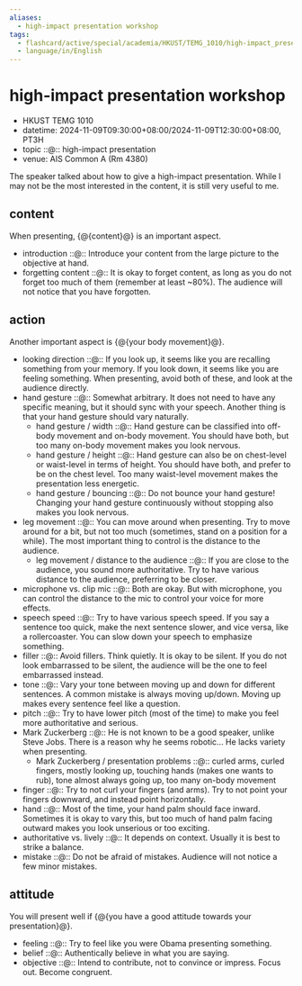 ```yaml
---
aliases:
  - high-impact presentation workshop
tags:
  - flashcard/active/special/academia/HKUST/TEMG_1010/high-impact_presentation_workshop
  - language/in/English
---
```


# high-impact presentation workshop

- HKUST TEMG 1010
- datetime: 2024-11-09T09:30:00+08:00/2024-11-09T12:30:00+08:00, PT3H
- topic ::@:: high-impact presentation
- venue: AIS Common A (Rm 4380)

The speaker talked about how to give a high-impact presentation. While I may not be the most interested in the content, it is still very useful to me.

## content

When presenting, {@{content}@} is an important aspect.

- introduction ::@:: Introduce your content from the large picture to the objective at hand.
- forgetting content ::@:: It is okay to forget content, as long as you do not forget too much of them (remember at least ~80%). The audience will not notice that you have forgotten.

## action

Another important aspect is {@{your body movement}@}.

- looking direction ::@:: If you look up, it seems like you are recalling something from your memory. If you look down, it seems like you are feeling something. When presenting, avoid both of these, and look at the audience directly.
- hand gesture ::@:: Somewhat arbitrary. It does not need to have any specific meaning, but it should sync with your speech. Another thing is that your hand gesture should vary naturally.
  - hand gesture / width ::@:: Hand gesture can be classified into off-body movement and on-body movement. You should have both, but too many on-body movement makes you look nervous.
  - hand gesture / height ::@:: Hand gesture can also be on chest-level or waist-level in terms of height. You should have both, and prefer to be on the chest level. Too many waist-level movement makes the presentation less energetic.
  - hand gesture / bouncing ::@:: Do not bounce your hand gesture! Changing your hand gesture continuously without stopping also makes you look nervous.
- leg movement ::@:: You can move around when presenting. Try to move around for a bit, but not too much (sometimes, stand on a position for a while). The most important thing to control is the distance to the audience.
  - leg movement / distance to the audience ::@:: If you are close to the audience, you sound more authoritative. Try to have various distance to the audience, preferring to be closer.
- microphone vs. clip mic ::@:: Both are okay. But with microphone, you can control the distance to the mic to control your voice for more effects.
- speech speed ::@:: Try to have various speech speed. If you say a sentence too quick, make the next sentence slower, and vice versa, like a rollercoaster. You can slow down your speech to emphasize something.
- filler ::@:: Avoid fillers. Think quietly. It is okay to be silent. If you do not look embarrassed to be silent, the audience will be the one to feel embarrassed instead.
- tone ::@:: Vary your tone between moving up and down for different sentences. A common mistake is always moving up/down. Moving up makes every sentence feel like a question.
- pitch ::@:: Try to have lower pitch (most of the time) to make you feel more authoritative and serious.
- Mark Zuckerberg ::@:: He is not known to be a good speaker, unlike Steve Jobs. There is a reason why he seems robotic... He lacks variety when presenting.
  - Mark Zuckerberg / presentation problems ::@:: curled arms, curled fingers, mostly looking up, touching hands (makes one wants to rub), tone almost always going up, too many on-body movement
- finger ::@:: Try to not curl your fingers (and arms). Try to not point your fingers downward, and instead point horizontally.
- hand ::@:: Most of the time, your hand palm should face inward. Sometimes it is okay to vary this, but too much of hand palm facing outward makes you look unserious or too exciting.
- authoritative vs. lively ::@:: It depends on context. Usually it is best to strike a balance.
- mistake ::@:: Do not be afraid of mistakes. Audience will not notice a few minor mistakes.

## attitude

You will present well if {@{you have a good attitude towards your presentation}@}.

- feeling ::@:: Try to feel like you were Obama presenting something.
- belief ::@:: Authentically believe in what you are saying.
- objective ::@:: Intend to contribute, not to convince or impress. Focus out. Become congruent.
